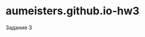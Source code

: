 # aumeisters.github.io-hw3
Задание 3
<div class="cont"></div>
<script src="./dist/main.js"></script>
